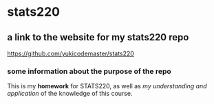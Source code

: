 # stats220

## a link to the website for my stats220 repo

https://github.com/yukicodemaster/stats220

### some information about the purpose of the repo

This is my **homework** for STATS220, as well as *my understanding and application* of the knowledge of this course.
